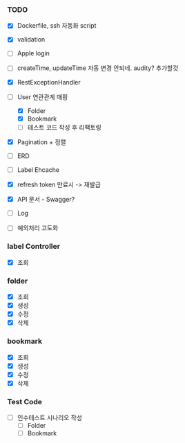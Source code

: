 ### TODO
- [X] Dockerfile, ssh 자동화 script
- [X] validation 
- [ ] Apple login
- [ ] createTime, updateTime 자동 변경 안되네. audity? 추가할것
- [X] RestExceptionHandler
- [ ] User 연관관계 매핑
  - [X] Folder
  - [X] Bookmark
  - [ ] 테스트 코드 작성 후 리팩토링
- [X] Pagination + 정렬
- [ ] ERD
- [ ] Label Ehcache 
- [X] refresh token 만료시 -> 재발급
- [X] API 문서 - Swagger?
- [ ] Log
- [ ] 예외처리 고도화


### label Controller
- [X] 조회

### folder
- [X] 조회
- [X] 생성
- [X] 수정
- [X] 삭제

### bookmark
- [X] 조회
- [X] 생성
- [X] 수정
- [X] 삭제

### Test Code
- [ ] 인수테스트 시나리오 작성
  - [ ] Folder
  - [ ] Bookmark